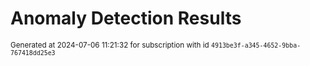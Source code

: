 # Anomaly Detection Results


<sup>Generated at 2024-07-06 11:21:32 for subscription with id `4913be3f-a345-4652-9bba-767418dd25e3`</sup>
